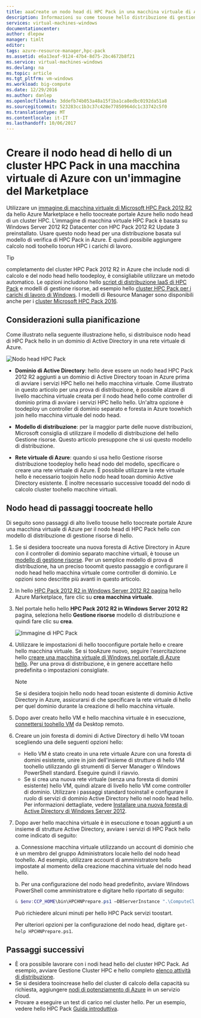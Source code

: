 ```yaml
---
title: aaaCreate un nodo head di HPC Pack in una macchina virtuale di Azure | Documenti Microsoft
description: Informazioni su come toouse hello distribuzione di gestione risorse di hello e del portale Azure modello toocreate un nodo head di Microsoft HPC Pack 2012 R2 in una macchina virtuale di Azure.
services: virtual-machines-windows
documentationcenter: 
author: dlepow
manager: timlt
editor: 
tags: azure-resource-manager,hpc-pack
ms.assetid: e6a13eaf-9124-47b4-8d75-2bc4672b8f21
ms.service: virtual-machines-windows
ms.devlang: na
ms.topic: article
ms.tgt_pltfrm: vm-windows
ms.workload: big-compute
ms.date: 12/29/2016
ms.author: danlep
ms.openlocfilehash: 3ddefb74b053a48a15f1ba1ca8edbc0192da51a8
ms.sourcegitcommit: 523283cc1b3c37c428e77850964dc1c33742c5f0
ms.translationtype: MT
ms.contentlocale: it-IT
ms.lasthandoff: 10/06/2017
---
```

# <a name="create-hello-head-node-of-an-hpc-pack-cluster-in-an-azure-vm-with-a-marketplace-image"></a>Creare il nodo head di hello di un cluster HPC Pack in una macchina virtuale di Azure con un'immagine del Marketplace
Utilizzare un [immagine di macchina virtuale di Microsoft HPC Pack 2012 R2](https://azure.microsoft.com/marketplace/partners/microsoft/hpcpack2012r2onwindowsserver2012r2/) da hello Azure Marketplace e hello toocreate portale Azure hello nodo head di un cluster HPC. L'immagine di macchina virtuale HPC Pack è basata su Windows Server 2012 R2 Datacenter con HPC Pack 2012 R2 Update 3 preinstallato. Usare questo nodo head per una distribuzione basata sul modello di verifica di HPC Pack in Azure. È quindi possibile aggiungere calcolo nodi toohello toorun HPC i carichi di lavoro.

> [!TIP]
> completamento del cluster HPC Pack 2012 R2 in Azure che include nodi di calcolo e del nodo head hello toodeploy, è consigliabile utilizzare un metodo automatico. Le opzioni includono hello [script di distribuzione IaaS di HPC Pack](classic/hpcpack-cluster-powershell-script.md?toc=%2fazure%2fvirtual-machines%2fwindows%2fclassic%2ftoc.json) e modelli di gestione risorse, ad esempio hello [cluster HPC Pack per i carichi di lavoro di Windows](https://azure.microsoft.com/marketplace/partners/microsofthpc/newclusterwindowscn/). I modelli di Resource Manager sono disponibili anche per i [cluster Microsoft HPC Pack 2016](https://github.com/MsHpcPack/HPCPack2016/tree/master/newcluster-templates). 
> 
> 

## <a name="planning-considerations"></a>Considerazioni sulla pianificazione
Come illustrato nella seguente illustrazione hello, si distribuisce nodo head di HPC Pack hello in un dominio di Active Directory in una rete virtuale di Azure.

![Nodo head HPC Pack][headnode]

* **Dominio di Active Directory**: hello deve essere un nodo head HPC Pack 2012 R2 aggiunti a un dominio di Active Directory tooan in Azure prima di avviare i servizi HPC hello nei hello macchina virtuale. Come illustrato in questo articolo per una prova di distribuzione, è possibile alzare di livello macchina virtuale creata per il nodo head hello come controller di dominio prima di avviare i servizi HPC hello hello. Un'altra opzione è toodeploy un controller di dominio separato e foresta in Azure toowhich join hello macchina virtuale del nodo head.

* **Modello di distribuzione**: per la maggior parte delle nuove distribuzioni, Microsoft consiglia di utilizzare il modello di distribuzione del hello Gestione risorse. Questo articolo presuppone che si usi questo modello di distribuzione.

* **Rete virtuale di Azure**: quando si usa hello Gestione risorse distribuzione toodeploy hello head nodo del modello, specificare o creare una rete virtuale di Azure. È possibile utilizzare la rete virtuale hello è necessario toojoin hello nodo head tooan dominio Active Directory esistente. È inoltre necessario successive tooadd del nodo di calcolo cluster toohello macchine virtuali.

## <a name="steps-toocreate-hello-head-node"></a>Nodo head di passaggi toocreate hello
Di seguito sono passaggi di alto livello toouse hello toocreate portale Azure una macchina virtuale di Azure per il nodo head di HPC Pack hello con modello di distribuzione di gestione risorse di hello. 

1. Se si desidera toocreate una nuova foresta di Active Directory in Azure con il controller di dominio separato macchine virtuali, è toouse un [modello di gestione risorse](https://github.com/Azure/azure-quickstart-templates/tree/master/active-directory-new-domain-ha-2-dc). Per un semplice modello di prova di distribuzione, ha un preciso tooomit questo passaggio e configurare il nodo head hello macchina virtuale come controller di dominio. Le opzioni sono descritte più avanti in questo articolo.
2. In hello [HPC Pack 2012 R2 in Windows Server 2012 R2 pagina](https://azure.microsoft.com/marketplace/partners/microsoft/hpcpack2012r2onwindowsserver2012r2/) hello Azure Marketplace, fare clic su **crea macchina virtuale**. 
3. Nel portale hello hello **HPC Pack 2012 R2 in Windows Server 2012 R2** pagina, seleziona hello **Gestione risorse** modello di distribuzione e quindi fare clic su **crea**.
   
    ![Immagine di HPC Pack][marketplace]
4. Utilizzare le impostazioni di hello tooconfigure portale hello e creare hello macchina virtuale. Se si tooAzure nuovo, seguire l'esercitazione hello [creare una macchina virtuale di Windows nel portale di Azure hello](../virtual-machines-windows-hero-tutorial.md?toc=%2fazure%2fvirtual-machines%2fwindows%2ftoc.json). Per una prova di distribuzione, è in genere accettare hello predefinita o impostazioni consigliate.
   
   > [!NOTE]
   > Se si desidera toojoin hello nodo head tooan esistente di dominio Active Directory in Azure, assicurarsi di che specificare la rete virtuale di hello per quel dominio durante la creazione di hello macchina virtuale.
   > 
   > 
5. Dopo aver creato hello VM e hello macchina virtuale è in esecuzione, [connettersi toohello VM](connect-logon.md?toc=%2fazure%2fvirtual-machines%2fwindows%2ftoc.json) da Desktop remoto. 
6. Creare un join foresta di domini di Active Directory di hello VM tooan scegliendo una delle seguenti opzioni hello:
   
   * Hello VM è stato creato in una rete virtuale Azure con una foresta di domini esistente, unire in join dell'insieme di strutture di hello VM toohello utilizzando gli strumenti di Server Manager o Windows PowerShell standard. Eseguire quindi il riavvio.
   * Se si crea una nuova rete virtuale (senza una foresta di domini esistente) hello VM, quindi alzare di livello hello VM come controller di dominio. Utilizzare i passaggi standard tooinstall e configurare il ruolo di servizi di dominio Active Directory hello nel nodo head hello. Per informazioni dettagliate, vedere [Installare una nuova foresta di Active Directory di Windows Server 2012](https://technet.microsoft.com/library/jj574166.aspx).
7. Dopo aver hello macchina virtuale è in esecuzione e tooan aggiunti a un insieme di strutture Active Directory, avviare i servizi di HPC Pack hello come indicato di seguito:
   
    a. Connessione macchina virtuale utilizzando un account di dominio che è un membro del gruppo Administrators locale hello del nodo head toohello. Ad esempio, utilizzare account di amministratore hello impostate al momento della creazione macchina virtuale del nodo head hello.
   
    b. Per una configurazione del nodo head predefinito, avviare Windows PowerShell come amministratore e digitare hello riportato di seguito:
   
    ```PowerShell
    & $env:CCP_HOME\bin\HPCHNPrepare.ps1 –DBServerInstance ".\ComputeCluster"
    ```
   
    Può richiedere alcuni minuti per hello HPC Pack servizi toostart.
   
    Per ulteriori opzioni per la configurazione del nodo head, digitare `get-help HPCHNPrepare.ps1`.

## <a name="next-steps"></a>Passaggi successivi
* È ora possibile lavorare con i nodi head hello del cluster HPC Pack. Ad esempio, avviare Gestione Cluster HPC e hello completo [elenco attività di distribuzione](https://technet.microsoft.com/library/jj884141.aspx).
* Se si desidera tooincrease hello del cluster di calcolo della capacità su richiesta, aggiungere [nodi di potenziamento di Azure](classic/hpcpack-cluster-node-burst.md?toc=%2fazure%2fvirtual-machines%2fwindows%2fclassic%2ftoc.json) in un servizio cloud. 
* Provare a eseguire un test di carico nel cluster hello. Per un esempio, vedere hello HPC Pack [Guida introduttiva](https://technet.microsoft.com/library/jj884144).

<!--Image references-->
[headnode]: ./media/hpcpack-cluster-headnode/headnode.png
[marketplace]: ./media/hpcpack-cluster-headnode/marketplace.png
